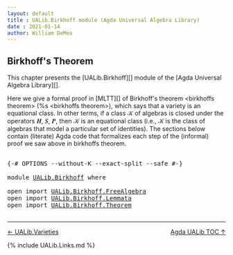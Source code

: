 ```yaml
---
layout: default
title : UALib.Birkhoff module (Agda Universal Algebra Library)
date : 2021-01-14
author: William DeMeo
---
```


## <a id="birkhoffs-theorem">Birkhoff's Theorem</a>

This chapter presents the [UALib.Birkhoff][] module of the [Agda Universal Algebra Library][].

Here we give a formal proof in [MLTT][] of Birkhoff's theorem &lt;birkhoffs theorem&gt;
(%s &lt;birkhoffs theorem&gt;), which says that a variety is an
equational class. In other terms, if a class 𝒦 of algebras is closed
under the operators 𝑯, 𝑺, 𝑷, then 𝒦 is an equational class (i.e., 𝒦 is
the class of algebras that model a particular set of identities). The
sections below contain (literate) Agda code that formalizes each step of
the (informal) proof we saw above in birkhoffs theorem.
<pre class="Agda">

<a id="783" class="Symbol">{-#</a> <a id="787" class="Keyword">OPTIONS</a> <a id="795" class="Pragma">--without-K</a> <a id="807" class="Pragma">--exact-split</a> <a id="821" class="Pragma">--safe</a> <a id="828" class="Symbol">#-}</a>

<a id="833" class="Keyword">module</a> <a id="840" href="UALib.Birkhoff.html" class="Module">UALib.Birkhoff</a> <a id="855" class="Keyword">where</a>

<a id="862" class="Keyword">open</a> <a id="867" class="Keyword">import</a> <a id="874" href="UALib.Birkhoff.FreeAlgebra.html" class="Module">UALib.Birkhoff.FreeAlgebra</a>
<a id="901" class="Keyword">open</a> <a id="906" class="Keyword">import</a> <a id="913" href="UALib.Birkhoff.Lemmata.html" class="Module">UALib.Birkhoff.Lemmata</a>
<a id="936" class="Keyword">open</a> <a id="941" class="Keyword">import</a> <a id="948" href="UALib.Birkhoff.Theorem.html" class="Module">UALib.Birkhoff.Theorem</a>

</pre>

--------------------------------------

[← UALib.Varieties](UALib.Varieties.html)
<span style="float:right;">[Agda UALib TOC ↑](UALib.html)</span>


{% include UALib.Links.md %}
